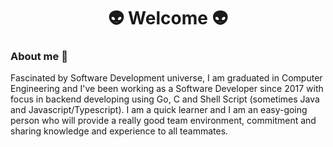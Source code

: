 <h1 align="center">👽 Welcome 👽</h1>
<!-- <img align="center" src="https://github-readme-stats.vercel.app/api?username=edualb&&show_icons=true&theme=dracula" alt="Pramod's Github Stats"> -->  

### About me 🔭
Fascinated by Software Development universe, I am graduated in Computer Engineering and I've been working as a Software Developer since 2017 with focus in backend developing using Go, C and Shell Script (sometimes Java and Javascript/Typescript). I am a quick learner and I am an easy-going person who will provide a really good team environment, commitment and sharing knowledge and experience to all teammates.

<!-- ## 🔋 Stack -->

<!-- #### Languages
<code><a href="https://golang.org" target="_blank"><img height="50" src="https://www.vectorlogo.zone/logos/golang/golang-icon.svg"></a></code>
<code><a href="https://www.java.com/en/" target="_blank"><img height="50" src="https://www.vectorlogo.zone/logos/java/java-icon.svg"></a></code>
<code><a href="https://www.typescriptlang.org" target="_blank"><img height="50" src="https://www.vectorlogo.zone/logos/typescriptlang/typescriptlang-icon.svg"></a></code>

#### Frameworks
<code><a href="https://www.typescriptlang.org" target="_blank"><img height="50" src="https://www.vectorlogo.zone/logos/angular/angular-icon.svg"></a></code>
<code><a href="https://www.linux.org/" target="_blank"><img height="50" src="https://www.vectorlogo.zone/logos/nestjs/nestjs-icon.svg"></a></code>
<code><a href="https://www.linux.org/" target="_blank"><img height="50" src="https://www.vectorlogo.zone/logos/springio/springio-icon.svg"></a></code>

#### DBs
<code><a href="https://www.linux.org/" target="_blank"><img height="50" src="https://www.vectorlogo.zone/logos/mongodb/mongodb-icon.svg"></a></code>
<code><a href="https://www.linux.org/" target="_blank"><img height="50" src="https://www.vectorlogo.zone/logos/mysql/mysql-icon.svg"></a></code>
<code><a href="https://www.linux.org/" target="_blank"><img height="50" src="https://www.vectorlogo.zone/logos/oracle/oracle-icon.svg"></a></code>
<br/><br/> -->


<!--
**edualb/edualb** is a ✨ _special_ ✨ repository because its `README.md` (this file) appears on your GitHub profile.

Here are some ideas to get you started:

- 🔭 I’m currently working on ...
- 🌱 I’m currently learning ...
- 👯 I’m looking to collaborate on ...
- 🤔 I’m looking for help with ...
- 💬 Ask me about ...
- 📫 How to reach me: ...
- 😄 Pronouns: ...
- ⚡ Fun fact: ...
-->
